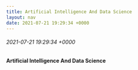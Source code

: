 ```yaml
---
title: Artificial Intelligence And Data Science
layout: nav 
date: 2021-07-21 19:29:34 +0000
---
```


###### 2021-07-21 19:29:34 +0000
#### Artificial Intelligence And Data Science
